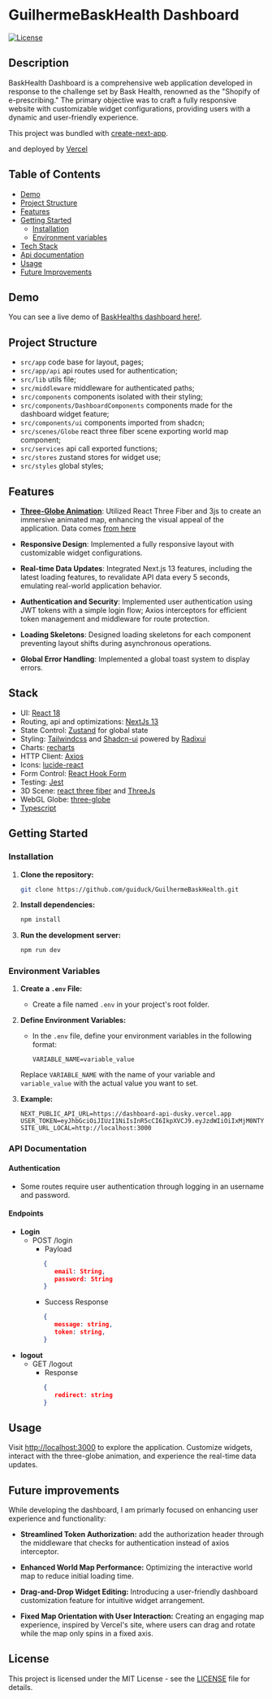 # GuilhermeBaskHealth Dashboard

[![License](https://img.shields.io/badge/license-MIT-blue.svg)](https://opensource.org/licenses/MIT)

## Description

BaskHealth Dashboard is a comprehensive web application developed in response to the challenge set by Bask Health, renowned as the "Shopify of e-prescribing." The primary objective was to craft a fully responsive website with customizable widget configurations, providing users with a dynamic and user-friendly experience.

This project was bundled with [create-next-app](https://nextjs.org/docs/pages/api-reference/create-next-app).

and deployed by [Vercel](https://vercel.com/)

## Table of Contents

- [Demo](#demo)
- [Project Structure](#project-structure)
- [Features](#features)
- [Getting Started](#getting-started)
  - [Installation](#installation)
  - [Environment variables](#environment-variables)
- [Tech Stack](#stack)
- [Api documentation](#api-documentation)
- [Usage](#usage)
- [Future Improvements](#future-improvements)

## Demo

You can see a live demo of [BaskHealths dashboard here!](https://guilherme-bask-health.vercel.app/).

## Project Structure

- `src/app` code base for layout, pages;
- `src/app/api` api routes used for authentication;
- `src/lib` utils file;
- `src/middleware` middleware for authenticated paths;
- `src/components` components isolated with their styling;
- `src/components/DashboardComponents` components made for the dashboard widget feature;
- `src/components/ui` components imported from shadcn;
- `src/scenes/Globe` react three fiber scene exporting world map component;
- `src/services` api call exported functions;
- `src/stores` zustand stores for widget use;
- `src/styles` global styles;

## Features

- **[Three-Globe Animation](https://www.npmjs.com/package/three-globe)**:
 Utilized React Three Fiber and 3js to create an immersive animated map, enhancing the visual appeal of the application. Data comes [from here](https://geojson-maps.ash.ms)

- **Responsive Design**: Implemented a fully responsive layout with customizable widget configurations.

- **Real-time Data Updates**: Integrated Next.js 13 features, including the latest loading features, to revalidate API data every 5 seconds, emulating real-world application behavior.

- **Authentication and Security**: Implemented user authentication using JWT tokens with a simple login flow; Axios interceptors for efficient token management and middleware for route protection.

- **Loading Skeletons**: Designed loading skeletons for each component preventing layout shifts during asynchronous operations.

- **Global Error Handling**: Implemented a global toast system to display errors.

## Stack

- UI: [React 18](https://reactjs.org/)
- Routing, api and optimizations: [NextJs 13](https://nextjs.org)
- State Control: [Zustand](https://github.com/pmndrs/zustand) for global state
- Styling: [Tailwindcss](https://tailwindcss.com/) and [Shadcn-ui](https://ui.shadcn.com/) powered by [Radixui](https://www.radix-ui.com/)
- Charts: [recharts](https://recharts.org/en-US/)
- HTTP Client: [Axios](https://github.com/axios/axios) 
- Icons: [lucide-react](https://lucide.dev/guide/packages/lucide-react)
- Form Control: [React Hook Form](https://react-hook-form.com/)
- Testing: [Jest](https://jestjs.io/pt-BR/)
- 3D Scene: [react three fiber](https://docs.pmnd.rs/react-three-fiber/getting-started/introduction) and [ThreeJs](https://threejs.org)
- WebGL Globe: [three-globe](https://www.npmjs.com/package/three-globe)
- [Typescript](https://www.typescriptlang.org/)

## Getting Started

### Installation

1. **Clone the repository:**

   ```bash
   git clone https://github.com/guiduck/GuilhermeBaskHealth.git
   ```

2. **Install dependencies:**

   ```bash
   npm install
   ```

3. **Run the development server:**

   ```bash
   npm run dev
   ```

### Environment Variables

1. **Create a `.env` File:**

   - Create a file named `.env` in your project's root folder.

2. **Define Environment Variables:**

   - In the `.env` file, define your environment variables in the following format:
   
     ```
     VARIABLE_NAME=variable_value
     ```

   Replace `VARIABLE_NAME` with the name of your variable and `variable_value` with the actual value you want to set.

3. **Example:**

   ```plaintext
   NEXT_PUBLIC_API_URL=https://dashboard-api-dusky.vercel.app
   USER_TOKEN=eyJhbGciOiJIUzI1NiIsInR5cCI6IkpXVCJ9.eyJzdWIiOiIxMjM0NTY3ODkwIiwibmFtZSI6IkpvaG4gRG9lIiwiaWF0IjoxNTE2MjM5MDIyfQ.SflKxwRJSMeKKF2QT4fwpMeJf36POk6yJV_adQssw5c
   SITE_URL_LOCAL=http://localhost:3000

### API Documentation

#### Authentication

- Some routes require user authentication through logging in an username and password.

#### Endpoints
   - **Login**
      - POST /login
         - Payload
         ```json
            {
               email: String,
               password: String
            }
         ```
         - Success Response
         ```json
            {
               message: string,
               token: string,
            }
         ```
   - **logout**
      - GET /logout
         - Response
         ```json
            { 
               redirect: string 
            }
         ```

## Usage

Visit [http://localhost:3000](http://localhost:3000) to explore the application. Customize widgets, interact with the three-globe animation, and experience the real-time data updates.

## Future improvements

While developing the dashboard, I am primarly focused on enhancing user experience and functionality:

- **Streamlined Token Authorization:** add the authorization header through the middleware that checks for authentication instead of axios interceptor.

- **Enhanced World Map Performance:** Optimizing the interactive world map to reduce initial loading time.

- **Drag-and-Drop Widget Editing:** Introducing a user-friendly dashboard customization feature for intuitive widget arrangement.

- **Fixed Map Orientation with User Interaction:** Creating an engaging map experience, inspired by Vercel's site, where users can drag and rotate while the map only spins in a fixed axis.

## License

This project is licensed under the MIT License - see the [LICENSE](LICENSE) file for details.
